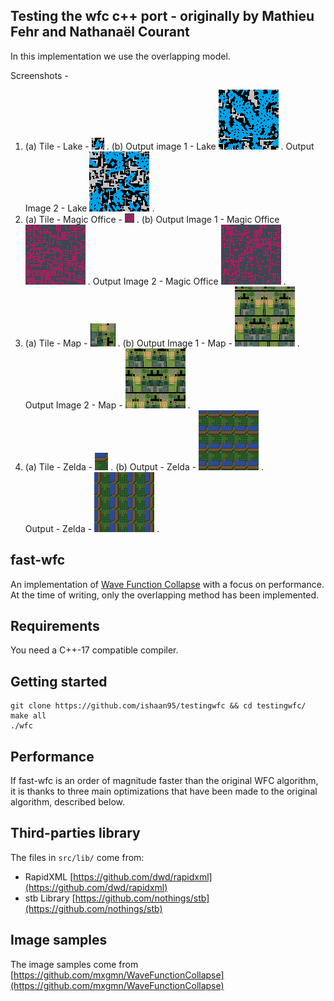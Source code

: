 ## Testing the wfc c++ port - originally by Mathieu Fehr and Nathanaël Courant

In this implementation we use the overlapping model.

Screenshots - 

1) (a) Tile - Lake - ![alt-text](https://github.com/ishaan95/testingwfc/blob/master/testfolder/Lake.png) . 
   (b) Output image 1 - Lake ![alt-text](https://github.com/ishaan95/testingwfc/blob/master/testresults/Lake0.png) . 
       Output Image 2 - Lake ![alt-text](https://github.com/ishaan95/testingwfc/blob/master/testresults/Lake1.png) . 
2) (a) Tile - Magic Office - ![alt-text](https://github.com/ishaan95/testingwfc/blob/master/testfolder/Magic%20Office.png) . 
   (b) Output Image 1 - Magic Office ![alt-text](https://github.com/ishaan95/testingwfc/blob/master/testresults/Magic%20Office0.png) . 
       Output Image 2 - Magic Office ![alt-text](https://github.com/ishaan95/testingwfc/blob/master/testresults/Magic%20Office1.png) . 
3) (a) Tile - Map - ![alt-text](https://github.com/ishaan95/testingwfc/blob/master/testfolder/map02_04.png) . 
   (b) Output Image 1 - Map - ![alt-text](https://github.com/ishaan95/testingwfc/blob/master/testresults/map02_040.png) . 
       Output Image 2 - Map - ![alt-text](https://github.com/ishaan95/testingwfc/blob/master/testresults/map02_041.png) . 
4) (a) Tile - Zelda - ![alt-text](https://github.com/ishaan95/testingwfc/blob/master/testfolder/zelda.png) . 
   (b) Output - Zelda - ![alt-text](https://github.com/ishaan95/testingwfc/blob/master/testresults/zelda0.png) .  
       Output - Zelda - ![alt-text](https://github.com/ishaan95/testingwfc/blob/master/testresults/zelda1.png) .  


## fast-wfc

An implementation of [Wave Function Collapse](https://github.com/mxgmn/WaveFunctionCollapse) with a focus on performance.
At the time of writing, only the overlapping method has been implemented.

## Requirements

You need a C++-17 compatible compiler.

## Getting started

```
git clone https://github.com/ishaan95/testingwfc && cd testingwfc/
make all
./wfc
```

## Performance

If fast-wfc is an order of magnitude faster than the original WFC algorithm, it is thanks to three main optimizations that have been made to the original algorithm, described below. 

## Third-parties library

The files in `src/lib/` come from:
* RapidXML [https://github.com/dwd/rapidxml](https://github.com/dwd/rapidxml)
* stb Library [https://github.com/nothings/stb](https://github.com/nothings/stb)

## Image samples

The image samples come from [https://github.com/mxgmn/WaveFunctionCollapse](https://github.com/mxgmn/WaveFunctionCollapse)

